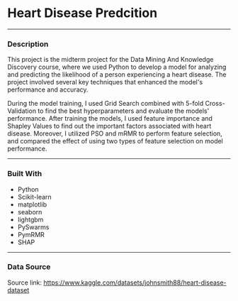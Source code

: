 # Heart Disease Predcition

---
### Description
This project is the midterm project for the Data Mining And Knowledge Discovery course, where we used Python to develop a model for analyzing and predicting the likelihood of a person experiencing a heart disease. The project involved several key techniques that enhanced the model's performance and accuracy.

During the model training, I used Grid Search combined with 5-fold Cross-Validation to find the best hyperparameters and evaluate the models' performance. After training the models, I used feature importance and Shapley Values to find out the important factors associated with heart disease. Moreover, I utilized PSO and mRMR to perform feature selection, and compared the effect of using two types of feature selection on model performance.

---
### Built With

- Python 
- Scikit-learn
- matplotlib
- seaborn
- lightgbm
- PySwarms
- PymRMR
- SHAP

---
### Data Source
Source link: https://www.kaggle.com/datasets/johnsmith88/heart-disease-dataset

